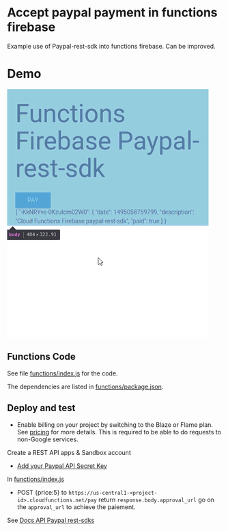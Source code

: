 # Accept paypal payment in functions firebase

Example use of Paypal-rest-sdk into functions firebase.
Can be improved.
# Demo
![](public/Demo.gif)

## Functions Code

See file [functions/index.js](functions/index.js) for the code.

The dependencies are listed in [functions/package.json](functions/package.json).

## Deploy and test

 - Enable billing on your project by switching to the Blaze or Flame plan. See [pricing](https://firebase.google.com/pricing/) for more details. This is required to be able to do requests to non-Google services.
  
  Create a REST API apps & Sandbox account
  - [Add your Paypal API Secret Key](https://developer.paypal.com/developer/applications/)
  
  In
[functions/index.js](functions/index.js) 

- POST {price:5} to `https://us-central1-<project-id>.cloudfunctions.net/pay` return `response.body.approval_url` go on the `approval_url` to achieve the paiement.

See [Docs API Paypal rest-sdks](https://developer.paypal.com/docs/api/rest-sdks/)
